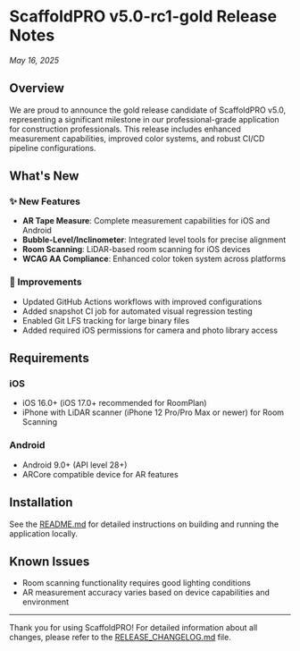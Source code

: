 # ScaffoldPRO v5.0-rc1-gold Release Notes

*May 16, 2025*

## Overview

We are proud to announce the gold release candidate of ScaffoldPRO v5.0, representing a significant milestone in our professional-grade application for construction professionals. This release includes enhanced measurement capabilities, improved color systems, and robust CI/CD pipeline configurations.

## What's New

### ✨ New Features

- **AR Tape Measure**: Complete measurement capabilities for iOS and Android
- **Bubble-Level/Inclinometer**: Integrated level tools for precise alignment
- **Room Scanning**: LiDAR-based room scanning for iOS devices
- **WCAG AA Compliance**: Enhanced color token system across platforms

### 🔧 Improvements

- Updated GitHub Actions workflows with improved configurations
- Added snapshot CI job for automated visual regression testing
- Enabled Git LFS tracking for large binary files
- Added required iOS permissions for camera and photo library access

## Requirements

### iOS
- iOS 16.0+ (iOS 17.0+ recommended for RoomPlan)
- iPhone with LiDAR scanner (iPhone 12 Pro/Pro Max or newer) for Room Scanning

### Android
- Android 9.0+ (API level 28+)
- ARCore compatible device for AR features

## Installation

See the [README.md](README.md) for detailed instructions on building and running the application locally.

## Known Issues

- Room scanning functionality requires good lighting conditions
- AR measurement accuracy varies based on device capabilities and environment

---

Thank you for using ScaffoldPRO! For detailed information about all changes, please refer to the [RELEASE_CHANGELOG.md](RELEASE_CHANGELOG.md) file.